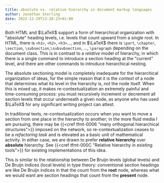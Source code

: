 ```yaml
---
title: absolute vs. relative hierarchy in document markup languages
author: Jonathan Sterling
date: 2022-12-29T13:28:23+01:00
---
```


Both HTML and $\LaTeX$ support a form of hierarchical organization with "absolute" heading levels, i.e. levels that count upward from a single root. In HTML, there is `<h1>`, `<h2>`, `<h3>`..., and in $\LaTeX$ there is `\part`, `\chapter`, `\section`, `\subsection`,`\subsubsection`, ..., `\paragraph` depending on the document class. This is in contrast to a *relative* model of hierarchy, in which there is a single command to introduce a section heading at the "current" level, and there are other commands to introduce hierarchical nesting.

The absolute sectioning model is completely inadequate for the hierarchical organization of ideas, for the simple reason that it is the *context* of a node that determines what its level in the hierarchy is, not the node itself. When this is mixed up, it makes re-contextualization an extremely painful and time-consuming process: you must recursively increment or decrement all section levels that occur underneath a given node, as anyone who has used $\LaTeX$ for any significant writing project can attest.

In traditional texts, re-contextualization occurs when you want to move a section from one place in the hierarchy to another; in the more fluid media I am pursuing, there may be  {{<cref tfmt-0006 "many orthogonal hierarchical structures">}} imposed on the network, so re-contextualization ceases to be a *refactoring task* and is elevated as a basic unit of mathematical activity. In either case, we are drawn to prefer **relative hierarchy** over **absolute** hierarchy. See {{<cref tfmt-000C "Relative hierarchy in existing tools">}} for existing implementations of this idea.

This is similar to the relationship between De Bruijn levels (global levels) and De Bruijn indices (local levels) in type theory: conventional section headings are like De Bruijn indices in that the count from the **root** node, whereas what we would want are section headings that count from the **present** node.
